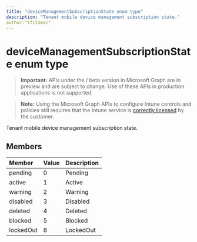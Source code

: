 ```yaml
---
title: "deviceManagementSubscriptionState enum type"
description: "Tenant mobile device management subscription state."
author:"tfitzmac"
---
```


# deviceManagementSubscriptionState enum type

> **Important:** APIs under the / beta version in Microsoft Graph are in preview and are subject to change. Use of these APIs in production applications is not supported.

> **Note:** Using the Microsoft Graph APIs to configure Intune controls and policies still requires that the Intune service is [correctly licensed](https://go.microsoft.com/fwlink/?linkid=839381) by the customer.

Tenant mobile device management subscription state.
## Members
|Member|Value|Description|
|:---|:---|:---|
|pending|0|Pending|
|active|1|Active|
|warning|2|Warning|
|disabled|3|Disabled|
|deleted|4|Deleted|
|blocked|5|Blocked|
|lockedOut|8|LockedOut|





